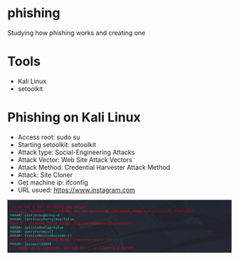 # phishing
Studying how phishing works and creating one

# Tools

- Kali Linux
- setoolkit

# Phishing on Kali Linux

- Access root: sudo su
- Starting setoolkit: setoolkit
- Attack type: Social-Engineering Attacks
- Attack Vector: Web Site Attack Vectors
- Attack Method: Credential Harvester Attack Method 
- Attack: Site Cloner
- Get machine ip: ifconfig
- URL usued: https://www.instagram.com

![Results](https://github.com/PedroFreecss/phishing/blob/main/resuults.png)
